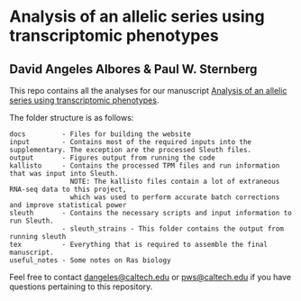 # Analysis of an allelic series using transcriptomic phenotypes

## David Angeles Albores & Paul W. Sternberg

This repo contains all the analyses for our manuscript [Analysis of an allelic series using transcriptomic phenotypes](https://www.biorxiv.org/content/early/2018/01/29/210724).

The folder structure is as follows:
```
docs         - Files for building the website
input        - Contains most of the required inputs into the supplementary. The exception are the processed Sleuth files.
output       - Figures output from running the code
kallisto     - Contains the processed TPM files and run information that was input into Sleuth.
               NOTE: The kallisto files contain a lot of extraneous RNA-seq data to this project,
               which was used to perform accurate batch corrections and improve statistical power
sleuth       - Contains the necessary scripts and input information to run Sleuth.
             - sleuth_strains - This folder contains the output from running sleuth
tex          - Everything that is required to assemble the final manuscript.
useful_notes - Some notes on Ras biology
```

Feel free to contact dangeles@caltech.edu or pws@caltech.edu if you have questions pertaining to this repository.
